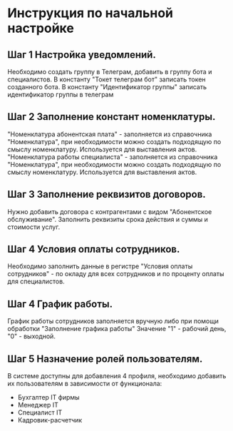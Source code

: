 # Инструкция по начальной настройке

## Шаг 1 Настройка уведомлений.
Необходимо создать группу в Телеграм, добавить в группу бота и специалистов. 
В константу "Токет телеграм бот" записать токен созданного бота.
В константу "Идентификатор группы" записать идентификатор группы в телеграм

## Шаг 2 Заполнение констант номенклатуры.
"Номенклатура абонентская плата" - заполняется из справочника "Номенклатура", при необходимости можно создать подходящую по смыслу номенклатуру. Используется для выставления актов.
"Номенклатура работы специалиста" - заполняется из справочника "Номенклатура", при необходимости можно создать подходящую по смыслу номенклатуру. Используется для выставления актов.

## Шаг 3 Заполнение реквизитов договоров.
Нужно добавить договора с контрагентами с видом "Абонентское обслуживание". Заполнить реквизиты срока действия и суммы и стоимости услуг.

## Шаг 4 Условия оплаты сотрудников.
Необходимо заполнить данные в регистре "Условия оплаты сотрудников" - по окладу для всех сотрудников и по проценту оплаты для специалистов.

## Шаг 4 График работы.
График работы сотрудников заполняется вручную либо при помощи обработки "Заполнение графика работы" Значение "1" - рабочий день, "0" - выходной. 

## Шаг 5 Назначение ролей пользователям.
В системе доступны для добавления 4 профиля, необходимо добавить их пользователям в зависимости от функционала:
- Бухгалтер IT фирмы  
- Менеджер IT
- Специалист IT
- Кадровик-расчетчик











